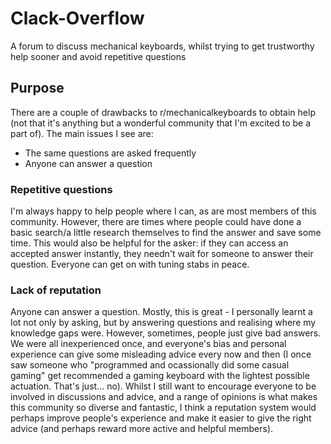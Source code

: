 # Clack-Overflow
A forum to discuss mechanical keyboards, whilst trying to get trustworthy help sooner and avoid repetitive questions

## Purpose
There are a couple of drawbacks to r/mechanicalkeyboards to obtain help (not that it's anything but a wonderful community that I'm excited to be a part of). The main issues I see are:
- The same questions are asked frequently
- Anyone can answer a question

### Repetitive questions
I'm always happy to help people where I can, as are most members of this community. However, there are times where people could have done a basic search/a little research themselves to find the answer and save some time. This would also be helpful for the asker: if they can access an accepted answer instantly, they needn't wait for someone to answer their question. Everyone can get on with tuning stabs in peace.

### Lack of reputation
Anyone can answer a question. Mostly, this is great - I personally learnt a lot not only by asking, but by answering questions and realising where my knowledge gaps were. However, sometimes, people just give bad answers. We were all inexperienced once, and everyone's bias and personal experience can give some misleading advice every now and then (I once saw someone who "programmed and ocassionally did some casual gaming" get recommended a gaming keyboard with the lightest possible actuation. That's just... no).
Whilst I still want to encourage everyone to be involved in discussions and advice, and a range of opinions is what makes this community so diverse and fantastic, I think a reputation system would perhaps improve people's experience and make it easier to give the right advice (and perhaps reward more active and helpful members).
